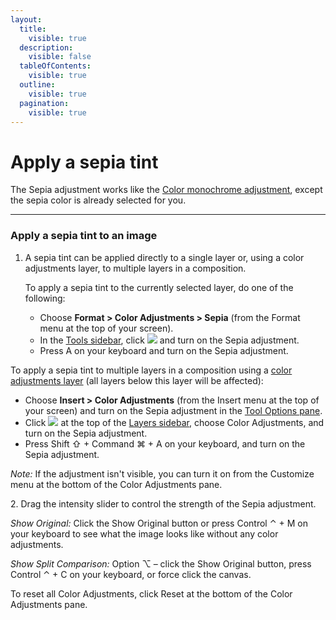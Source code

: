 ```yaml
---
layout:
  title:
    visible: true
  description:
    visible: false
  tableOfContents:
    visible: true
  outline:
    visible: true
  pagination:
    visible: true
---
```


# Apply a sepia tint

The Sepia adjustment works like the [Color monochrome adjustment](https://www.pixelmator.com/support/guide/pixelmator-pro/719), except the sepia color is already selected for you.

***

### Apply a sepia tint to an image

1.  A sepia tint can be applied directly to a single layer or, using a color adjustments layer, to multiple layers in a composition.

    To apply a sepia tint to the currently selected layer, do one of the following:

    * Choose **Format > Color Adjustments > Sepia** (from the Format menu at the top of your screen).
    * In the [Tools sidebar](https://www.pixelmator.com/support/guide/pixelmator-pro/#glossary), click ![](https://help.pixelmator.com/pixelmator-pro/3.5/assets/English/1581000192000.png) and turn on the Sepia adjustment.
    * Press A on your keyboard and turn on the Sepia adjustment.

To apply a sepia tint to multiple layers in a composition using a [color adjustments layer](https://www.pixelmator.com/support/guide/pixelmator-pro/1343) (all layers below this layer will be affected):

* Choose **Insert > Color Adjustments** (from the Insert menu at the top of your screen) and turn on the Sepia adjustment in the [Tool Options pane](https://www.pixelmator.com/support/guide/pixelmator-pro/#glossary).
* Click ![](https://help.pixelmator.com/pixelmator-pro/3.5/assets/English/1648724547000.png) at the top of the [Layers sidebar](https://www.pixelmator.com/support/guide/pixelmator-pro/#glossary), choose Color Adjustments, and turn on the Sepia adjustment.
* Press Shift ⇧ + Command ⌘ + A on your keyboard, and turn on the Sepia adjustment.

_Note:_ If the adjustment isn't visible, you can turn it on from the Customize menu at the bottom of the Color Adjustments pane.

2\. Drag the intensity slider to control the strength of the Sepia adjustment.

_Show Original:_ Click the Show Original button or press Control ⌃ + M on your keyboard to see what the image looks like without any color adjustments.

_Show Split Comparison:_ Option ⌥ – click the Show Original button, press Control ⌃ + C on your keyboard, or force click the canvas.

To reset all Color Adjustments, click Reset at the bottom of the Color Adjustments pane.
